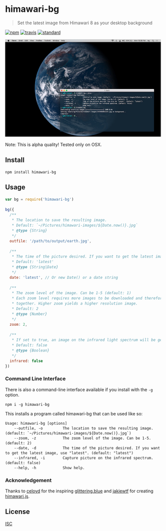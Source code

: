 # himawari-bg

> Set the latest image from Himawari 8 as your desktop background

[![npm][npm-image]][npm-url]
[![travis][travis-image]][travis-url]
[![standard][standard-image]][standard-url]

[npm-image]: https://img.shields.io/npm/v/himawari-bg.svg?style=flat-square
[npm-url]: https://www.npmjs.com/package/himawari-bg
[travis-image]: https://img.shields.io/travis/ngoldman/himawari-bg.svg?style=flat-square
[travis-url]: https://travis-ci.org/ngoldman/himawari-bg
[standard-image]: https://img.shields.io/badge/code%20style-standard-brightgreen.svg?style=flat-square
[standard-url]: http://npm.im/standard

![](screenshot.jpg)

Note: This is alpha quality! Tested only on OSX.

## Install

```
npm install himawari-bg
```

## Usage

```js
var bg = require('himawari-bg')

bg({
  /**
   * The location to save the resulting image.
   * Default: `~/Pictures/himawari-images/${Date.now()}.jpg`
   * @type {String}
   */
  outfile: '/path/to/output/earth.jpg',

  /**
   * The time of the picture desired. If you want to get the latest image, use 'latest'.
   * Default: 'latest'
   * @type {String|Date}
   */
  date: 'latest', // Or new Date() or a date string

  /**
   * The zoom level of the image. Can be 1-5 (default: 1)
   * Each zoom level requires more images to be downloaded and therefore stitched
   * together. Higher zoom yields a higher resolution image.
   * Default: 2
   * @type {Number}
   */
  zoom: 2,

  /**
   * If set to true, an image on the infrared light spectrum will be generated
   * Default: false
   * @type {Boolean}
   */
  infrared: false
})
```

### Command Line Interface

There is also a command-line interface available if you install with the `-g` option.

```
npm i -g himawari-bg
```

This installs a program called himawari-bg that can be used like so:

```
Usage: himawari-bg [options]
    --outfile, -o         The location to save the resulting image. (default: `~/Pictures/himawari-images/${Date.now()}.jpg`)
    --zoom, -z            The zoom level of the image. Can be 1-5. (default: 2)
    --date, -d            The time of the picture desired. If you want to get the latest image, use "latest". (default: "latest")
    --infrared, -i        Capture picture on the infrared spectrum. (default: false)
    --help, -h            Show help.
```

### Acknowledgement

Thanks to [celoyd](https://github.com/celoyd) for the inspiring [glittering.blue](https://glittering.blue/) and [jakiewtf](https://github.com/jakiestfu) for creating [himawari.js](https://github.com/jakiestfu/himawari.js).

## License

[ISC](LICENSE)
